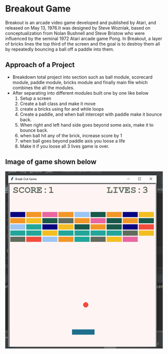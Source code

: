 # Breakout Game
Breakout is an arcade video game developed and published by Atari, and released on May 13, 1976.It was designed by Steve Wozniak, based on conceptualization from Nolan Bushnell and Steve Bristow who were influenced by the seminal 1972 Atari arcade game Pong. In Breakout, a layer of bricks lines the top third of the screen and the goal is to destroy them all by repeatedly bouncing a ball off a paddle into them.

## Approach of a Project
- Breakdown total project into section such as ball module, scorecard module, paddle module, bricks module and finally main file which combines the all the modules.
- After separating into different modules built one by one like below
  1. Setup a screen
  2. Create a ball class and make it move
  3. create a bricks using for and while loops
  4. Create a paddle, and when ball intercept with paddle make it bounce back.
  5. When right and left hand side goes beyond some axis, make it to bounce back.
  6. when ball hit any of the brick, increase score by 1
  7. when ball goes beyond paddle axis you loose a life
  8. Make it if you loose all 3 lives game is over.

## Image of game shown below
![alt text](breakout_game.png)
